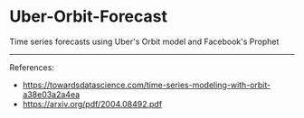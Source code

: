 # Uber-Orbit-Forecast
Time series forecasts using Uber's Orbit model and Facebook's Prophet

-----------------------------------------------------------------------------------------------

References:
* https://towardsdatascience.com/time-series-modeling-with-orbit-a38e03a2a4ea
* https://arxiv.org/pdf/2004.08492.pdf
